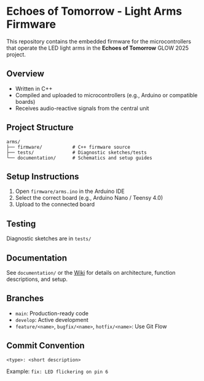 # Echoes of Tomorrow - Light Arms Firmware

This repository contains the embedded firmware for the microcontrollers that operate the LED light arms in the **Echoes of Tomorrow** GLOW 2025 project.

## Overview
- Written in C++
- Compiled and uploaded to microcontrollers (e.g., Arduino or compatible boards)
- Receives audio-reactive signals from the central unit

## Project Structure
```
arms/
├── firmware/           # C++ firmware source
├── tests/              # Diagnostic sketches/tests
└── documentation/      # Schematics and setup guides
```

## Setup Instructions
1. Open `firmware/arms.ino` in the Arduino IDE
2. Select the correct board (e.g., Arduino Nano / Teensy 4.0)
3. Upload to the connected board

## Testing
Diagnostic sketches are in `tests/`

## Documentation
See `documentation/` or the [Wiki](https://github.com/GLOW-Delta-2025/central-unit/wiki) for details on architecture, function descriptions, and setup.

## Branches
- `main`: Production-ready code
- `develop`: Active development
- `feature/<name>`, `bugfix/<name>`, `hotfix/<name>`: Use Git Flow

## Commit Convention
```text
<type>: <short description>
```
Example: `fix: LED flickering on pin 6`
